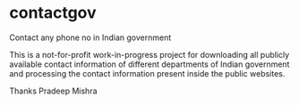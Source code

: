 # contactgov

Contact any phone no in Indian government

This is a not-for-profit work-in-progress project for downloading all publicly available contact information of different departments of Indian government and processing the contact information present inside the public websites.

Thanks
Pradeep Mishra
